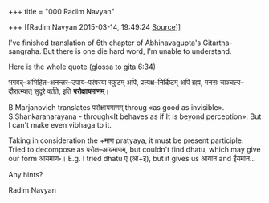 +++
title = "000 Radim Navyan"

+++
[[Radim Navyan	2015-03-14, 19:49:24 [Source](https://groups.google.com/g/samskrita/c/7cnyE_Wx80k)]]



I've finished translation of 6th chapter of Abhinavagupta's Gitartha-sangraha. But there is one die hard word, I'm unable to understand.

Here is the whole quote (glossa to gita 6:34)

  

भगवद्–अभिहित–अनन्तर–उपाय–परंपरया स्फुटम् अपि, प्रत्यक्ष–निर्दिष्टम् अपि ब्रह्म, मनसः चाञ्चल्य–दौरात्म्यात् सुदूरे वर्तते, इति **परोक्षायमाणम्**।

  

B.Marjanovich translates परोक्षायमाणम् throug «as good as invisible». S.Shankaranarayana - through«It behaves as if It is beyond perception». But I can't make even vibhaga to it.

Taking in consideration the +माण pratyaya, it must be present participle. Tried to decompose as परोक्ष–आयमाणम्, but couldn't find dhatu, which may give our form आयमाण॰। E.g. I tried dhatu ए (आ+इ)‍‍‍‍, but it gives us आयान and ईयमान...  

  

Any hints?

  

  

Radim Navyan  

